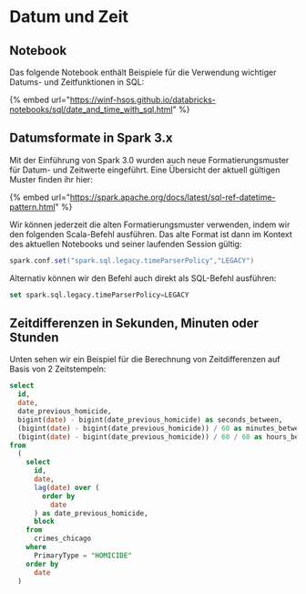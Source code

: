# Datum und Zeit

## Notebook

Das folgende Notebook enthält Beispiele für die Verwendung wichtiger Datums- und Zeitfunktionen in SQL:

{% embed url="https://winf-hsos.github.io/databricks-notebooks/sql/date_and_time_with_sql.html" %}

## Datumsformate in Spark 3.x

Mit der Einführung von Spark 3.0 wurden auch neue Formatierungsmuster für Datum- und Zeitwerte eingeführt. Eine Übersicht der aktuell gültigen Muster finden ihr hier:

{% embed url="https://spark.apache.org/docs/latest/sql-ref-datetime-pattern.html" %}

Wir können jederzeit die alten Formatierungsmuster verwenden, indem wir den folgenden Scala-Befehl ausführen. Das alte Format ist dann im Kontext des aktuellen Notebooks und seiner laufenden Session gültig:

```scala
spark.conf.set("spark.sql.legacy.timeParserPolicy","LEGACY")
```

Alternativ können wir den Befehl auch direkt als SQL-Befehl ausführen:

```sql
set spark.sql.legacy.timeParserPolicy=LEGACY
```

## Zeitdifferenzen in Sekunden, Minuten oder Stunden

Unten sehen wir ein Beispiel für die Berechnung von Zeitdifferenzen auf Basis von 2 Zeitstempeln:

```sql
select
  id,
  date,
  date_previous_homicide,
  bigint(date) - bigint(date_previous_homicide) as seconds_between,
  (bigint(date) - bigint(date_previous_homicide)) / 60 as minutes_between,
  (bigint(date) - bigint(date_previous_homicide)) / 60 / 60 as hours_between  
from
  (
    select
      id,
      date,
      lag(date) over (
        order by
          date
      ) as date_previous_homicide,
      block
    from
      crimes_chicago
    where
      PrimaryType = "HOMICIDE"
    order by
      date
  )
```
